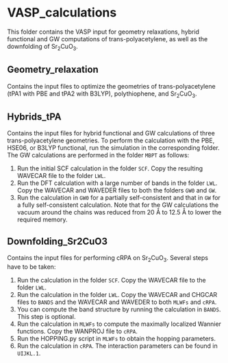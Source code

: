 # VASP_calculations

This folder contains the VASP input for geometry relaxations, hybrid functional and GW computations of trans-polyacetylene, as well as the downfolding of Sr<sub>2</sub>CuO<sub>3</sub>.

## Geometry_relaxation
Contains the input files to optimize the geometries of trans-polyacetylene (tPA1 with PBE and tPA2 with B3LYP), polythiophene, and Sr<sub>2</sub>CuO<sub>3</sub>.

## Hybrids_tPA
Contains the input files for hybrid functional and GW calculations of three trans-polyacetylene geometries. To perform the calculation with the PBE, HSE06, or B3LYP functional, run the simulation in the corresponding folder. The GW calculations are performed in the folder ```MBPT``` as follows:
1. Run the initial SCF calculation in the folder ```SCF```. Copy the resulting WAVECAR file to the folder ```LWL```.
2. Run the DFT calculation with a large number of bands in the folder ```LWL```. Copy the WAVECAR and WAVEDER files to both the folders ```GW0``` and ```GW```.
3. Run the calculation in ```GW0``` for a partially self-consistent and that in ```GW``` for a fully self-consistent calculation.
Note that for the GW calculations the vacuum around the chains was reduced from 20 Å to 12.5 Å to lower the required memory. 

## Downfolding_Sr2CuO3
Contains the input files for performing cRPA on Sr<sub>2</sub>CuO<sub>3</sub>. Several steps have to be taken:
1. Run the calculation in the folder ```SCF```. Copy the WAVECAR file to the folder ```LWL```.
2. Run the calculation in the folder ```LWL```. Copy the WAVECAR and CHGCAR files to ```BANDS``` and the WAVECAR and WAVEDER to both ```MLWFs``` and ```cRPA```.
3. You can compute the band structure by running the calculation in ```BANDS```. This step is optional.
4. Run the calculation in ```MLWFs``` to compute the maximally localized Wannier functions. Copy the WANPROJ file to ```cRPA```.
5. Run the HOPPING.py script in ```MLWFs``` to obtain the hopping parameters.
6. Run the calculation in ```cRPA```. The interaction parameters can be found in ```UIJKL.1```.
